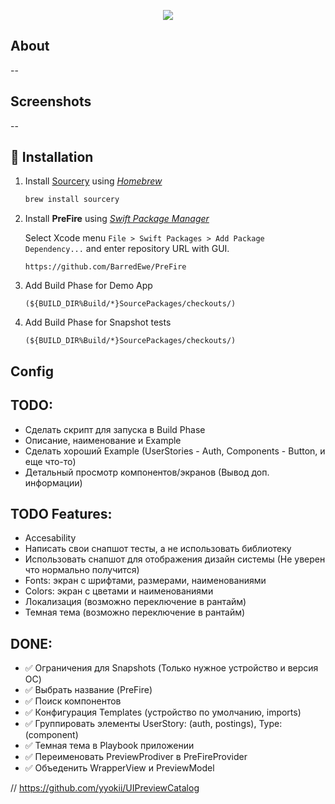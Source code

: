 <p align="center"><img src="https://i.ibb.co/dfXqwpn/Group-14.png" /></p>

## About

--

## Screenshots

--

## 🚀 Installation

1. Install [Sourcery](https://github.com/krzysztofzablocki/Sourcery) using _[Homebrew](https://brew.sh)_
    ```bash
    brew install sourcery
    ```
2. Install **PreFire** using _[Swift Package Manager](https://developer.apple.com/documentation/xcode/adding_package_dependencies_to_your_app)_

    Select Xcode menu `File > Swift Packages > Add Package Dependency...` and enter repository URL with GUI.
    ```
    https://github.com/BarredEwe/PreFire
    ```
3. Add Build Phase for Demo App 
    ```
    (${BUILD_DIR%Build/*}SourcePackages/checkouts/)
    ```
4. Add Build Phase for Snapshot tests 
    ```
    (${BUILD_DIR%Build/*}SourcePackages/checkouts/)
    ```

## Config

## TODO: 
- Сделать скрипт для запуска в Build Phase
- Описание, наименование и Example
- Сделать хороший Example (UserStories - Auth, Components - Button, и еще что-то)
- Детальный просмотр компонентов/экранов (Вывод доп. информации)

## TODO Features:
- Accesability
- Написать свои снапшот тесты, а не использовать библиотеку
- Использовать снапшот для отображения дизайн системы (Не уверен что нормально получится)  
- Fonts: экран с шрифтами, размерами, наименованиями
- Colors: экран с цветами и наименованиями
- Локализация (возможно переключение в рантайм)
- Темная тема (возможно переключение в рантайм)

## DONE:
- ✅ Ограничения для Snapshots (Только нужное устройство и версия ОС)
- ✅ Выбрать название (PreFire)
- ✅ Поиск компонентов
- ✅ Конфигурация Templates (устройство по умолчанию, imports)
- ✅ Группировать элементы UserStory: (auth, postings), Type: (component)
- ✅ Темная тема в Playbook приложении
- ✅ Переименовать PreviewProdiver в PreFireProvider
- ✅ Объеденить WrapperView и PreviewModel

// https://github.com/yyokii/UIPreviewCatalog
